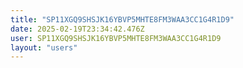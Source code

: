 ```yaml
---
title: "SP11XGQ9SHSJK16YBVP5MHTE8FM3WAA3CC1G4R1D9"
date: 2025-02-19T23:34:42.476Z
user: SP11XGQ9SHSJK16YBVP5MHTE8FM3WAA3CC1G4R1D9
layout: "users"
---
```

    